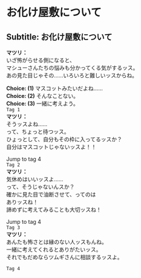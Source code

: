 # お化け屋敷について

  
## Subtitle: お化け屋敷について
  
**マツリ：**  
いざ怖がらせる側になると、  
マシューさんたちの悩みも分かってくる気がするッス。  
あの見た目じゃその……いろいろと難しいッスからね。  
  
**Choice: (1)**  マスコットみたいだよね……  
**Choice: (2)**  そんなことない。  
**Choice: (3)**  一緒に考えよう。  
`Tag 1`  
**マツリ：**  
そうッスよね……  
って、ちょっと待つッス。  
ひょっとして、自分もその枠に入ってるッスか？  
自分はマスコットじゃないッスよ！！  
  
Jump to tag 4  
`Tag 2`  
**マツリ：**  
気休めはいいッスよ……  
って、そうじゃないんスか？  
確かに見た目で油断させて、ってのは  
ありッスね！  
諦めずに考えてみることも大切ッスね！  
  
Jump to tag 4  
`Tag 3`  
**マツリ：**  
あんたも怖さとは縁のない人ッスもんね。  
一緒に考えてくれるとありがたいッス。  
それでもだめならツムギさんに相談するッスよ。  
  
`Tag 4`  

